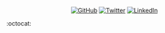 <p align="center">
	<a href="https://github.com/brunosouzas"><img src="https://img.shields.io/badge/github--_.svg?style=social&logo=github" alt="GitHub"></a>
	<a href="https://twitter.com/brunosouzas"><img src="https://img.shields.io/badge/twitter--_.svg?style=social&logo=twitter" alt="Twitter"></a>
	<a href="https://www.linkedin.com/in/brunosouzas"><img src="https://img.shields.io/badge/LinkedIn--_.svg?style=social&logo=linkedin" alt="LinkedIn"></a>
</p>
:octocat:

<!--
Here are some ideas to get you started:

- 🔭 I’m currently working on ...
- 🌱 I’m currently learning ...
- 👯 I’m looking to collaborate on ...
- 🤔 I’m looking for help with ...
- 💬 Ask me about ...
- 📫 How to reach me: ...
- 😄 Pronouns: ...
- ⚡ Fun fact: ...
-->
